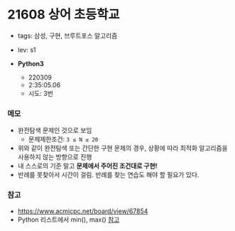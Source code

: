 # 21608 상어 초등학교

- tags: 삼성, 구현, 브루트포스 알고리즘
- lev: s1

- **Python3**
  - 220309
  - 2:35:05.06
  - 시도: 3번

### 메모

- 완전탐색 문제인 것으로 보임
  - 문제제한조건: `3 ≤ N ≤ 20`
- 위와 같이 완전탐색 또는 간단한 구현 문제의 경우, 상황에 따라 최적화 알고리즘을 사용하지 않는 방향으로 진행
- 내 스스로의 기준 말고 **문제에서 주어진 조건대로 구현!**
- 반례를 못찾아서 시간이 걸림. 반례를 찾는 연습도 해야 할 필요가 있다.

### 참고

- https://www.acmicpc.net/board/view/67854
- Python 리스트에서 min(), max() [참고](https://devpouch.tistory.com/71)

